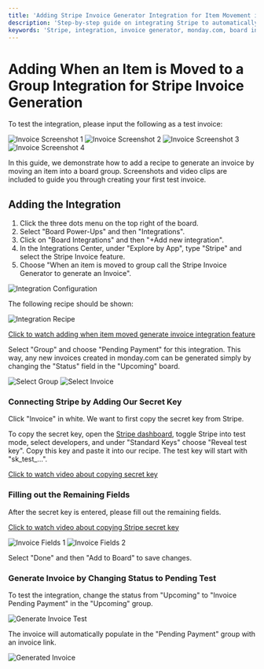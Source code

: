 ```yaml
---
title: 'Adding Stripe Invoice Generator Integration for Item Movement in monday.com'
description: 'Step-by-step guide on integrating Stripe to automatically generate invoices when an item is moved to a specific group in monday.com'
keywords: 'Stripe, integration, invoice generator, monday.com, board integration, item movement, automation, documentation'
---
```


# Adding When an Item is Moved to a Group Integration for Stripe Invoice Generation

To test the integration, please input the following as a test invoice:

![Invoice Screenshot 1](../img/plutus/when_item_is_moved_to_group/Invoice%202%20Screenshot%2025.png)
![Invoice Screenshot 2](../img/plutus/when_item_is_moved_to_group/Invoice%202%20Screenshot%2026.png)
![Invoice Screenshot 3](../img/plutus/when_item_is_moved_to_group/Invoice%202%20Screenshot%2027.png)
![Invoice Screenshot 4](../img/plutus/when_item_is_moved_to_group/Invoice%202%20Screen%20Shot%2028.png)

In this guide, we demonstrate how to add a recipe to generate an invoice by moving an item into a board group. Screenshots and video clips are included to guide you through creating your first test invoice.

## Adding the Integration

1. Click the three dots menu on the top right of the board.
2. Select "Board Power-Ups" and then "Integrations".
3. Click on "Board Integrations" and then "+Add new integration".
4. In the Integrations Center, under "Explore by App", type "Stripe" and select the Stripe Invoice feature.
5. Choose "When an item is moved to group call the Stripe Invoice Generator to generate an Invoice".

![Integration Configuration](../img/plutus/when_item_is_moved_to_group/When%20an%20item%20is%20moved%20to%20group%20Screen%20Shot%2022.png)

The following recipe should be shown:

![Integration Recipe](../img/plutus/when_item_is_moved_to_group/When%20adding%20an%20Item%20Screen%20Shot%2023.png)

[Click to watch adding when item moved generate invoice integration feature](https://www.youtube.com/watch?v=VwTwQdDLCUI)

Select "Group" and choose "Pending Payment" for this integration. This way, any new invoices created in monday.com can be generated simply by changing the "Status" field in the "Upcoming" board.

![Select Group](../img/plutus/when_item_is_moved_to_group/When%20an%20Itme%20is%20moved%20screenshot%2024.png)
![Select Invoice](../img/plutus/when_item_is_moved_to_group/When%20an%20Item%20is%20Moved%20Screenshot%2025.png)

### Connecting Stripe by Adding Our Secret Key

Click "Invoice" in white. We want to first copy the secret key from Stripe.

To copy the secret key, open the [Stripe dashboard](https://dashboard.stripe.com/dashboard), toggle Stripe into test mode, select developers, and under "Standard Keys" choose "Reveal test key". Copy this key and paste it into our recipe. The test key will start with "sk_test_...".

[Click to watch video about copying secret key](https://www.youtube.com/watch?v=roijLB8hf78)

### Filling out the Remaining Fields

After the secret key is entered, please fill out the remaining fields.

[Click to watch video about copying Stripe secret key](https://www.youtube.com/watch?v=oEXTXeMRqQU)

![Invoice Fields 1](../img/plutus/when_item_is_moved_to_group/Adding%20Invoice%20Fields%20Screen%20Shot%2027.png)
![Invoice Fields 2](../img/plutus/when_item_is_moved_to_group/Adding%20Invoice%20Fields%20Screen%20Shot%2028.png)

Select "Done" and then "Add to Board" to save changes.

### Generate Invoice by Changing Status to Pending Test

To test the integration, change the status from "Upcoming" to "Invoice Pending Payment" in the "Upcoming" group.

![Generate Invoice Test](../img/plutus/when_item_is_moved_to_group/Generate%20Invoice%202%20Screen%20Shot%2029.png)

The invoice will automatically populate in the "Pending Payment" group with an invoice link.

![Generated Invoice](../img/plutus/when_item_is_moved_to_group/Generate%20Invoice%202%20Screen%20Shot%2030.png)
